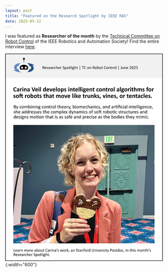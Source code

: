 ```yaml
---
layout: post
title: "Featured on the Research Spotlight by IEEE RAS"
date: 2025-05-22
---
```


I was featured as **Researcher of the month** by the [Technical Committee on Robot Control](https://www.linkedin.com/company/tc-on-robot-control-ieee-ras/posts/?feedView=all)  of the IEEE Robotics and Automation Society! Find the entire interview [here](https://ieee-ras-robot-control.github.io/spotlights/carina-veil-may2025/).

![IEEE Research Spotlight](/assets/img/news/ieee-ras-spotlight.jpeg){:width="600"}